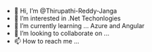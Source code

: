 - 👋 Hi, I’m @Thirupathi-Reddy-Janga
- 👀 I’m interested in .Net Techonlogies 
- 🌱 I’m currently learning ... Azure and Angular
- 💞️ I’m looking to collaborate on ...
- 📫 How to reach me ...

<!---
Thirupathi-Reddy-Janga/Thirupathi-Reddy-Janga is a ✨ special ✨ repository because its `README.md` (this file) appears on your GitHub profile.
You can click the Preview link to take a look at your changes.
--->
